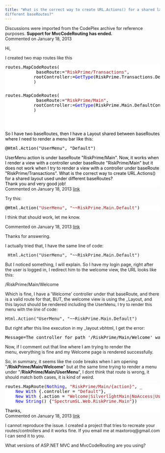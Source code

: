 ```yaml
---
title: "What is the correct way to create URL.Actions() for a shared layout used under
different baseRoutes?"
---
```

<div class="note">
   Discussions were imported from the CodePlex archive for reference purposes. <b>Support for MvcCodeRouting has ended.</b></div>
<div id="post988777" class="discussion-comment op">
   <div class="discussion-header">Commented on 
      <time datetime="2013-01-18T08:23:33.31-08:00" title="2013-01-18T08:23:33.31-08:00">January 18, 2013</time>
   </div>
   <div class="discussion-message">
<p>Hi,</p>
<p>I created two map routes like this</p>
<div style="color:black; background-color:white">
<pre>routes.MapCodeRoutes(
            baseRoute:=<span style="color:#a31515">&quot;RiskPrime/Transactions&quot;</span>,
           rootController:=<span style="color:blue">GetType</span>(RiskPrime.Transactions.DealController)
           )
</pre>
<pre><div style="color:black; background-color:white"><pre>routes.MapCodeRoutes(
            baseRoute:=<span style="color:#a31515">&quot;RiskPrime/Main&quot;</span>,
           rootController:=<span style="color:blue">GetType</span>(RiskPrime.Main.DefaultController)
           )
</pre>
</div>
</pre>
So I have two baseRoutes,&nbsp;then I have a Layout shared between baseRoutes where I need to render a
<span style="font-size:1em">menu bar like this</span><span style="font-size:1em">:</span>
<span style="font-size:1em">&nbsp;</span><span style="font-size:1em">
<pre>@Html.Action(<span style="font-size:1em">&quot;UserMenu&quot;</span><span style="font-size:1em">,&nbsp;</span><span style="font-size:1em">&quot;Default&quot;</span><span style="font-size:1em">)</span></pre>
</span>UserMenu action is under baseRoute <span>&quot;RiskPrime/Main&quot;.</span> Now, it works when I render a view with a controller under baseRoute
<span style="font-size:1em">&quot;RiskPrime/Main&quot;</span> <span style="font-size:1em">but it does not work when I try to render a view with a controller under</span>
<span style="font-size:1em">baseRoute </span><span style="font-size:1em">&quot;RiskPrime/Transactions&quot;. What is the correct way to create</span>
<span style="font-size:1em">URL.Actions() for a shared layout used under different baseRoutes?</span>
<br>
Thank you and very good job!</div>
</div>
</div>
<div id="post988863" class="discussion-comment">
   <div class="discussion-header">Commented on 
      <time datetime="2013-01-18T10:47:45.52-08:00" title="2013-01-18T10:47:45.52-08:00">January 18, 2013</time> <a href="#post988863" class="post-link">link</a></div>
   <div class="discussion-message">
<p>Try this:</p>
<p></p>
<div style="color:black; background-color:white">
<pre>@Html.Action(<span style="color:#a31515">&quot;UserMenu&quot;</span>, <span style="color:#a31515">&quot;~~RiskPrime.Main.Default&quot;</span>)</pre>
</div>
<p></p>
<p>I think that should work, let me know.</p>
</div>
</div>
<div id="post988896" class="discussion-comment">
   <div class="discussion-header">Commented on 
      <time datetime="2013-01-18T11:42:59.357-08:00" title="2013-01-18T11:42:59.357-08:00">January 18, 2013</time> <a href="#post988896" class="post-link">link</a></div>
   <div class="discussion-message">
<p>Thanks for answering.</p>
<p>I actually tried that, I have the same line of code:</p>
<pre>&nbsp;Html.Action(<span>&quot;UserMenu&quot;</span>,&nbsp;<span>&quot;~~RiskPrime.Main.Default&quot;</span>)
</pre>
<p>But I noticed something, I will explain. So I have my login page, right after the user is logged in, I redirect him to the welcome view, the URL looks like this:</p>
<p>/RiskPrime/Main/Welcome</p>
<p>Which is fine, I have a 'Welcome' controller under that baseRoute, and there is a valid route for that, BUT, the welcome view is using the _Layout, and this layout should be rendered including the&nbsp;<span style="font-size:10pt">UserMenu, I try to render this
 menu with the line of code:</span></p>
<pre>Html.Action(&quot;UserMenu&quot;,&nbsp;&quot;~~RiskPrime.Main.Default&quot;)</pre>
<p>But right after this line execution in my _layout.vbhtml, I get the error:</p>
<pre><span style="color:#000000">Message=The controller for path '/RiskPrime/Main/Welcome' was not found or does not implement IController.</span><br></pre>
<p>Now, if I comment out that line where I am trying to render the menu,&nbsp;everything&nbsp;is fine and my Welcome page is rendered successfully.</p>
<p>So, in summary, it seems like the code breaks when I am opening &quot;<strong>/RiskPrime/Main/Welcome</strong>&quot; but at the same time trying to render a menu under &quot;/<strong>RiskPrime/Main/UserMenu</strong>&quot;, I dont think that route is wrong, it should match both
 cases, it is kind of weird.</p>
<div style="color:black; background-color:white">
<pre>routes.MapRoute(<span style="color:blue">Nothing</span>, <span style="color:#a31515">&quot;RiskPrime/Main/{action}&quot;</span>, _
    <span style="color:blue">New</span> <span style="color:blue">With</span> {.controller = <span style="color:#a31515">&quot;Default&quot;</span>}, _
    <span style="color:blue">New</span> <span style="color:blue">With</span> {.action = <span style="color:#a31515">&quot;Welcome|SilverlightMain|NoAccess|UserMenu&quot;</span>}, _
    <span style="color:blue">New</span> <span style="color:blue">String</span>() {<span style="color:#a31515">&quot;SpectrumSL.Web.RiskPrime.Main&quot;</span>})
</pre>
Thanks,</div>
</div>
</div>
<div id="post988931" class="discussion-comment">
   <div class="discussion-header">Commented on 
      <time datetime="2013-01-18T12:30:52.363-08:00" title="2013-01-18T12:30:52.363-08:00">January 18, 2013</time> <a href="#post988931" class="post-link">link</a></div>
   <div class="discussion-message">
<p>I cannot reproduce the issue. I created a project that tries to recreate your routes/controllers and it works fine. If you email me at maxtoroq@gmail.com I can send it to you.</p>
<p>What versions of ASP.NET MVC and MvcCodeRouting are you using?</p>
</div>
</div>